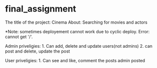 # final_assignment
The title of the project: Cinema
About: Searching for movies and actors

*Note:
    sometimes deployement cannot work due to cyclic deploy. Error: cannot get '/'.

Admin priveligies: 
    1. Can add, delete and update users(not admins)
    2. can post and delete, update the post

User priveligies:
    1. Can see and like, comment the posts admin posted


